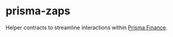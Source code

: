 # prisma-zaps
Helper contracts to streamline interactions within [Prisma Finance](https://github.com/prisma-fi/prisma-contracts).
